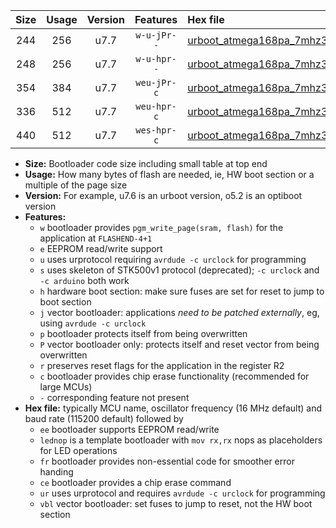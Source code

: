 |Size|Usage|Version|Features|Hex file|
|:-:|:-:|:-:|:-:|:--|
|244|256|u7.7|`w-u-jPr--`|[urboot_atmega168pa_7mhz3728_57600bps_lednop_ur_vbl.hex](https://raw.githubusercontent.com/stefanrueger/urboot.hex/main/mcus/atmega168pa/fcpu_7mhz3728/57600_bps/urboot_atmega168pa_7mhz3728_57600bps_lednop_ur_vbl.hex)|
|248|256|u7.7|`w-u-hpr--`|[urboot_atmega168pa_7mhz3728_57600bps_lednop_fr_ur.hex](https://raw.githubusercontent.com/stefanrueger/urboot.hex/main/mcus/atmega168pa/fcpu_7mhz3728/57600_bps/urboot_atmega168pa_7mhz3728_57600bps_lednop_fr_ur.hex)|
|354|384|u7.7|`weu-jPr-c`|[urboot_atmega168pa_7mhz3728_57600bps_ee_lednop_fr_ce_ur_vbl.hex](https://raw.githubusercontent.com/stefanrueger/urboot.hex/main/mcus/atmega168pa/fcpu_7mhz3728/57600_bps/urboot_atmega168pa_7mhz3728_57600bps_ee_lednop_fr_ce_ur_vbl.hex)|
|336|512|u7.7|`weu-hpr-c`|[urboot_atmega168pa_7mhz3728_57600bps_ee_lednop_fr_ce_ur.hex](https://raw.githubusercontent.com/stefanrueger/urboot.hex/main/mcus/atmega168pa/fcpu_7mhz3728/57600_bps/urboot_atmega168pa_7mhz3728_57600bps_ee_lednop_fr_ce_ur.hex)|
|440|512|u7.7|`wes-hpr-c`|[urboot_atmega168pa_7mhz3728_57600bps_ee_lednop_fr_ce.hex](https://raw.githubusercontent.com/stefanrueger/urboot.hex/main/mcus/atmega168pa/fcpu_7mhz3728/57600_bps/urboot_atmega168pa_7mhz3728_57600bps_ee_lednop_fr_ce.hex)|

- **Size:** Bootloader code size including small table at top end
- **Usage:** How many bytes of flash are needed, ie, HW boot section or a multiple of the page size
- **Version:** For example, u7.6 is an urboot version, o5.2 is an optiboot version
- **Features:**
  + `w` bootloader provides `pgm_write_page(sram, flash)` for the application at `FLASHEND-4+1`
  + `e` EEPROM read/write support
  + `u` uses urprotocol requiring `avrdude -c urclock` for programming
  + `s` uses skeleton of STK500v1 protocol (deprecated); `-c urclock` and `-c arduino` both work
  + `h` hardware boot section: make sure fuses are set for reset to jump to boot section
  + `j` vector bootloader: applications *need to be patched externally*, eg, using `avrdude -c urclock`
  + `p` bootloader protects itself from being overwritten
  + `P` vector bootloader only: protects itself and reset vector from being overwritten
  + `r` preserves reset flags for the application in the register R2
  + `c` bootloader provides chip erase functionality (recommended for large MCUs)
  + `-` corresponding feature not present
- **Hex file:** typically MCU name, oscillator frequency (16 MHz default) and baud rate (115200 default) followed by
  + `ee` bootloader supports EEPROM read/write
  + `lednop` is a template bootloader with `mov rx,rx` nops as placeholders for LED operations
  + `fr` bootloader provides non-essential code for smoother error handing
  + `ce` bootloader provides a chip erase command
  + `ur` uses urprotocol and requires `avrdude -c urclock` for programming
  + `vbl` vector bootloader: set fuses to jump to reset, not the HW boot section
